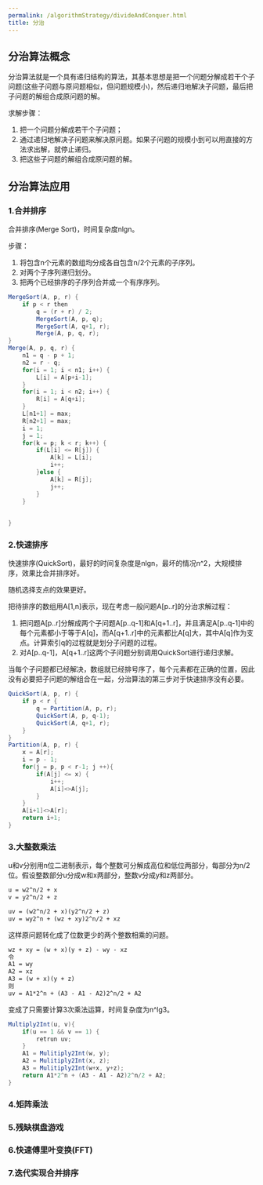```yaml
---
permalink: /algorithmStrategy/divideAndConquer.html
title: 分治
---
```

## 分治算法概念

分治算法就是一个具有递归结构的算法，其基本思想是把一个问题分解成若干个子问题(这些子问题与原问题相似，但问题规模小)，然后递归地解决子问题，最后把子问题的解组合成原问题的解。

求解步骤：

1. 把一个问题分解成若干个子问题；
2. 通过递归地解决子问题来解决原问题。如果子问题的规模小到可以用直接的方法求出解，就停止递归。
3. 把这些子问题的解组合成原问题的解。



## 分治算法应用

### 1.合并排序

合并排序(Merge Sort)，时间复杂度nlgn。

步骤：

1. 将包含n个元素的数组均分成各自包含n/2个元素的子序列。
2. 对两个子序列递归划分。
3. 把两个已经排序的子序列合并成一个有序序列。



~~~java
MergeSort(A, p, r) {
    if p < r then
        q = (r + r) / 2;
    	MergeSort(A, p, q);
    	MergeSort(A, q+1, r);
    	Merge(A, p, q, r);
}
Merge(A, p, q, r) {
    n1 = q - p + 1;
    n2 = r - q;
    for(i = 1; i < n1; i++) {
        L[i] = A[p+i-1];
    }
    for(i = 1; i < n2; i++) {
        R[i] = A[q+i];
    }
    L[n1+1] = max;
    R[n2+1] = max;
    i = 1;
    j = 1;
    for(k = p; k < r; k++) {
        if(L[i] <= R[j]) {
            A[k] = L[i];
            i++;
        }else {
            A[k] = R[j];
            j++;
        }
    }
    
    
}

~~~



### 2.快速排序

快速排序(QuickSort)，最好的时间复杂度是nlgn，最坏的情况n^2，大规模排序，效果比合并排序好。

随机选择支点的效果更好。

把待排序的数组用A[1,n]表示，现在考虑一般问题A[p..r]的分治求解过程：

1. 把问题A[p..r]分解成两个子问题A[p..q-1]和A[q+1..r]，并且满足A[p..q-1]中的每个元素都小于等于A[q]，而A[q+1..r]中的元素都比A[q]大，其中A[q]作为支点。计算索引q的过程就是划分子问题的过程。
2. 对A[p..q-1]，A[q+1..r]这两个子问题分别调用QuickSort进行递归求解。

当每个子问题都已经解决，数组就已经排号序了，每个元素都在正确的位置，因此没有必要把子问题的解组合在一起，分治算法的第三步对于快速排序没有必要。

~~~java
QuickSort(A, p, r) {
    if p < r {
        q = Partition(A, p, r);
        QuickSort(A, p, q-1);
        QuickSort(A, q+1, r);
    }
}
Partition(A, p, r) {
    x = A[r];
    i = p - 1;
    for(j = p, p < r-1; j ++){
        if(A[j] <= x) {
            i++;
            A[i]<>A[j];
        }
    }
    A[i+1]<>A[r];
    return i+1;
}

~~~



### 3.大整数乘法

u和v分别用n位二进制表示，每个整数可分解成高位和低位两部分，每部分为n/2位。假设整数部分u分成w和x两部分，整数v分成y和z两部分。

~~~txt
u = w2^n/2 + x
v = y2^n/2 + z

uv = (w2^n/2 + x)(y2^n/2 + z)
uv = wy2^n + (wz + xy)2^n/2 + xz

~~~

这样原问题转化成了位数更少的两个整数相乘的问题。

~~~txt
wz + xy = (w + x)(y + z) - wy - xz
令
A1 = wy
A2 = xz
A3 = (w + x)(y + z)
则
uv = A1*2^n + (A3 - A1 - A2)2^n/2 + A2

~~~

变成了只需要计算3次乘法运算，时间复杂度为n^lg3。

~~~java
Multiply2Int(u, v){
    if(u == 1 && v == 1) {
        retrun uv;
    }
    A1 = Mulitiply2Int(w, y);
    A2 = Mulitiply2Int(x, z);
    A3 = Mulitiply2Int(w+x, y+z);
    return A1*2^n + (A3 - A1 - A2)2^n/2 + A2;
}

~~~



### 4.矩阵乘法



### 5.残缺棋盘游戏



### 6.快速傅里叶变换(FFT)



### 7.迭代实现合并排序

